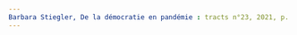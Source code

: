 ```yaml
---
Barbara Stiegler, De la démocratie en pandémie : tracts n°23, 2021, p.. URL: zotero://select/items/@Stieglerdemocratiepandemietracts2021
---
```


